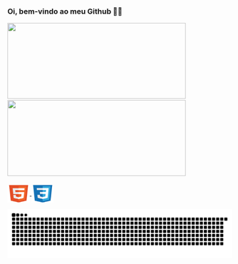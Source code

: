 ### Oi, bem-vindo ao meu Github 👨‍💻 
 <div>
   <a href="https://github.com/henrique-leandro">
   <img height="170em" width="400"src="https://github-readme-stats.vercel.app/api?username=henrique-leandro&show_icons=true&theme=chartreuse-dark&include_all_commits=true&count_private=true"/>
   <img height="170em" width="400" src="https://github-readme-stats.vercel.app/api/top-langs/?username=henrique-leandro&layout=compact&langs_count=7&theme=chartreuse-dark"/>
 </div>
<div style="display: inline_block"><br>
  <img align="center" alt="henrique-HTML" height="40" width="50" src="https://raw.githubusercontent.com/devicons/devicon/master/icons/html5/html5-original.svg">
  <img align="center" alt="henrique-CSS" height="40" width="50" src="https://raw.githubusercontent.com/devicons/devicon/master/icons/css3/css3-original.svg">
 
 ![Snake animation](https://github.com/henrique-leandro/henrique-leandro/blob/output/github-contribution-grid-snake.svg)
 
</div>
